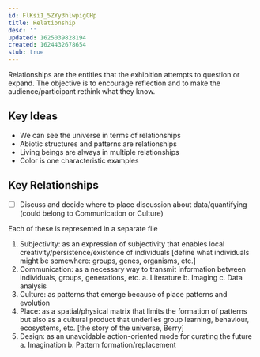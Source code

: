 ```yaml
---
id: FlKsi1_5ZYy3hlwpigCHp
title: Relationship
desc: ''
updated: 1625039828194
created: 1624432678654
stub: true
---
```



Relationships are the entities that the exhibition attempts to question or expand. The objective is to encourage reflection and to make the audience/participant rethink what they know.

## Key Ideas

- We can see the universe in terms of relationships
- Abiotic structures and patterns are relationships
- Living beings are always in multiple relationships
- Color is one characteristic examples

## Key Relationships

- [ ] Discuss and decide where to place discussion about data/quantifying (could belong to Communication or Culture)

Each of these is represented in a separate file

1. Subjectivity: as an expression of subjectivity that enables local creativity/persistence/existence of individuals [define what individuals might be somewhere: groups, genes, organisms, etc.]
2. Communication: as a necessary way to transmit information between individuals, groups, generations, etc.
    a. Literature
    b. Imaging
    c. Data analysis
3. Culture: as patterns that emerge because of place patterns and evolution
4. Place: as a spatial/physical matrix that limits the formation of patterns but also as a cultural product that underlies group learning, behaviour, ecosystems, etc. [the story of the universe, Berry]
5. Design: as an unavoidable action-oriented mode for curating the future
    a. Imagination
    b. Pattern formation/replacement
